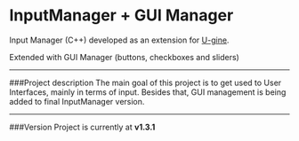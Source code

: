 # InputManager + GUI Manager
Input Manager (C++) developed as an extension for [U-gine](https://github.com/jjimenezg93/U-gine "U-gine").

Extended with GUI Manager (buttons, checkboxes and sliders)
___

###Project description
The main goal of this project is to get used to User Interfaces, mainly in terms of input. Besides that, GUI management is being added to final InputManager version.
___

###Version
Project is currently at **v1.3.1**
